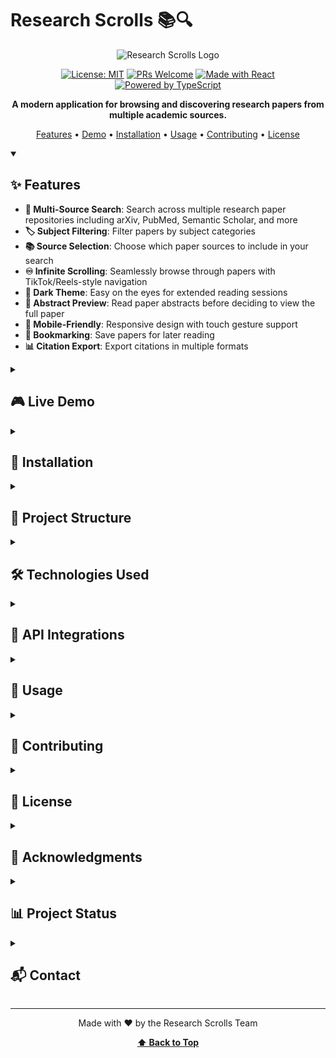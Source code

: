 # Research Scrolls 📚🔍

<div align="center">

![Research Scrolls Logo](https://i.imgur.com/placeholder.png)

[![License: MIT](https://img.shields.io/badge/License-MIT-blue.svg)](https://opensource.org/licenses/MIT)
[![PRs Welcome](https://img.shields.io/badge/PRs-welcome-brightgreen.svg)](CONTRIBUTING.md)
[![Made with React](https://img.shields.io/badge/Made%20with-React-61DAFB?logo=react)](https://reactjs.org/)
[![Powered by TypeScript](https://img.shields.io/badge/Powered%20by-TypeScript-3178C6?logo=typescript)](https://www.typescriptlang.org/)

**A modern application for browsing and discovering research papers from multiple academic sources.**

[Features](#features) • [Demo](#live-demo) • [Installation](#installation) • [Usage](#usage) • [Contributing](#contributing) • [License](#license)

</div>

<details open>
<summary><h2>✨ Features</h2></summary>

- **🔎 Multi-Source Search**: Search across multiple research paper repositories including arXiv, PubMed, Semantic Scholar, and more
- **🏷️ Subject Filtering**: Filter papers by subject categories
- **📚 Source Selection**: Choose which paper sources to include in your search
- **♾️ Infinite Scrolling**: Seamlessly browse through papers with TikTok/Reels-style navigation
- **🌙 Dark Theme**: Easy on the eyes for extended reading sessions
- **📝 Abstract Preview**: Read paper abstracts before deciding to view the full paper
- **📱 Mobile-Friendly**: Responsive design with touch gesture support
- **🔖 Bookmarking**: Save papers for later reading
- **📊 Citation Export**: Export citations in multiple formats

</details>

<details>
<summary><h2>🎮 Live Demo</h2></summary>

Try Research Scrolls live at: [https://research-scrolls.example.com](https://research-scrolls.example.com)

![Research Scrolls Demo](https://i.imgur.com/placeholder.gif)

</details>

<details>
<summary><h2>🚀 Installation</h2></summary>

### Prerequisites

- [Node.js](https://nodejs.org/) (v14 or higher)
- npm (included with Node.js)

### Step-by-Step Setup

1. **Clone the repository**
   ```bash
   git clone https://github.com/yourusername/research-scrolls.git
   cd research-scrolls
   ```

2. **Install dependencies**
   ```bash
   npm install
   ```

3. **Start the development server**
   ```bash
   npm run dev
   ```

4. **Open your browser and navigate to:**
   ```
   http://localhost:5173/
   ```

### Quick Start Scripts

For Windows users, we provide several convenience scripts:

- **run-direct.bat**: Double-click to run the application directly
- **run-direct.ps1**: PowerShell script with robust error handling

</details>

<details>
<summary><h2>🧰 Project Structure</h2></summary>

```
research-scrolls/
├── client/               # Frontend application
│   ├── src/              # Source code
│   │   ├── components/   # UI components
│   │   ├── lib/          # Utilities and API integrations
│   │   ├── pages/        # Application pages
│   │   └── ...
├── server/               # Backend server
│   ├── api/              # API routes
│   ├── services/         # Business logic
│   └── ...
├── shared/               # Shared code between client and server
│   └── schema.ts         # Database schema and types
└── ...
```

</details>

<details>
<summary><h2>🛠️ Technologies Used</h2></summary>

### Frontend
- **Framework**: [React](https://reactjs.org/) with [TypeScript](https://www.typescriptlang.org/)
- **Build Tool**: [Vite](https://vitejs.dev/)
- **Styling**: [Tailwind CSS](https://tailwindcss.com/)
- **State Management**: [React Query](https://tanstack.com/query/latest)
- **Routing**: [Wouter](https://github.com/molefrog/wouter)
- **Animation**: [Framer Motion](https://www.framer.com/motion/)
- **UI Components**: [Radix UI](https://www.radix-ui.com/)

### Backend
- **Runtime**: [Node.js](https://nodejs.org/)
- **Framework**: [Express](https://expressjs.com/)
- **Database ORM**: [Drizzle ORM](https://orm.drizzle.team/)
- **Validation**: [Zod](https://zod.dev/)

</details>

<details>
<summary><h2>🔌 API Integrations</h2></summary>

Research Scrolls integrates with several academic paper repositories:

| Repository | Focus Area | API Documentation |
|------------|------------|-------------------|
| **arXiv** | Physics, Mathematics, Computer Science | [API Docs](https://arxiv.org/help/api/) |
| **PubMed** | Medical and biological research | [API Docs](https://www.ncbi.nlm.nih.gov/home/develop/api/) |
| **Semantic Scholar** | AI-powered research paper search | [API Docs](https://www.semanticscholar.org/product/api) |
| **bioRxiv** | Biology preprints | [API Docs](https://api.biorxiv.org/) |
| **Nature** | Leading scientific journal | [API Docs](https://dev.nature.com/) |
| **Science** | Peer-reviewed research | [API Docs](https://www.sciencemag.org/about/api) |

</details>

<details>
<summary><h2>📱 Usage</h2></summary>

### Basic Search
1. Enter your search terms in the search bar
2. Select the sources you want to include
3. Browse through the results with the infinite scroll interface

### Advanced Filtering
1. Click on the "Filters" button
2. Select subject categories, date ranges, and other criteria
3. Apply filters to refine your search results

### Saving Papers
1. Click the bookmark icon on any paper
2. Access your saved papers in the "Bookmarks" section
3. Export citations in your preferred format

![Usage Example](https://i.imgur.com/placeholder2.gif)

</details>

<details>
<summary><h2>🤝 Contributing</h2></summary>

We welcome contributions from the community! Please read our [Contributing Guidelines](CONTRIBUTING.md) before submitting a pull request.

### Development Workflow
1. Fork the repository
2. Create your feature branch (`git checkout -b feature/amazing-feature`)
3. Commit your changes (`git commit -m 'Add some amazing feature'`)
4. Push to the branch (`git push origin feature/amazing-feature`)
5. Open a Pull Request

### Code of Conduct
Please note that this project is released with a [Contributor Code of Conduct](CODE_OF_CONDUCT.md). By participating in this project you agree to abide by its terms.

</details>

<details>
<summary><h2>📄 License</h2></summary>

This project is licensed under the MIT License - see the [LICENSE](LICENSE) file for details.

</details>

<details>
<summary><h2>🙏 Acknowledgments</h2></summary>

- Thanks to all the academic repositories that provide APIs for accessing research papers
- Inspired by the need for a unified research paper browsing experience
- Special thanks to all [contributors](https://github.com/yourusername/research-scrolls/graphs/contributors) who have helped improve this project

</details>

<details>
<summary><h2>📊 Project Status</h2></summary>

Research Scrolls is currently in active development. We are working on the following features:

- [ ] User accounts and personalized recommendations
- [ ] Citation management system
- [ ] PDF annotation tools
- [ ] Research collaboration features
- [ ] Mobile app versions

</details>

<details>
<summary><h2>📬 Contact</h2></summary>

- **Project Maintainer**: [Your Name](https://github.com/yourusername)
- **Email**: your.email@example.com
- **Twitter**: [@yourhandle](https://twitter.com/yourhandle)
- **Discord**: [Join our community](https://discord.gg/example)

</details>

---

<div align="center">

Made with ❤️ by the Research Scrolls Team

**[⬆ Back to Top](#research-scrolls-)**

</div> 
